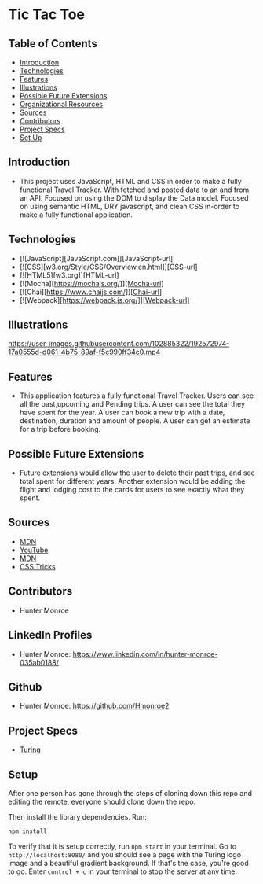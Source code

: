 # Tic Tac Toe
## Table of Contents
  - [Introduction](#introduction)
  - [Technologies](#technologies)
  - [Features](#features)
  - [Illustrations](#illustrations)
  - [Possible Future Extensions](#possible-future-extensions)
  - [Organizational Resources](#organizational-resources)
  - [Sources](#sources)
  - [Contributors](#contributors)
  - [Project Specs](#project-specs)
  - [Set Up](#set-up)
## Introduction
  - This project uses JavaScript, HTML and CSS in order to make a fully functional Travel Tracker. With fetched and posted data to an and from an API. Focused on using the DOM to display the Data model. Focused on using semantic HTML, DRY javascript, and clean CSS in-order to make a fully functional application.
## Technologies
* [![JavaScript][JavaScript.com]][JavaScript-url]
* [![CSS][w3.org/Style/CSS/Overview.en.html]][CSS-url]
* [![HTML5][w3.org]][HTML-url]
* [![Mocha][https://mochajs.org/]][Mocha-url]
* [![Chai][https://www.chaijs.com/]][Chai-url]
* [![Webpack][https://webpack.js.org/]][Webpack-url]
## Illustrations

https://user-images.githubusercontent.com/102885322/192572974-17a0555d-d061-4b75-89af-f5c990ff34c0.mp4



## Features
  - This application features a fully functional Travel Tracker. Users can see all the past,upcoming and Pending trips. A user can see the total they have spent for the year. A user can book a new trip with a date, destination, duration and amount of people. A user can get an estimate for a trip before booking. 
## Possible Future Extensions
  - Future extensions would allow the user to delete their past trips, and see total spent for different years. Another extension would be adding the flight and lodging cost to the cards for users to see exactly what they spent. 

## Sources
  - [MDN](https://developer.mozilla.org/en-US/docs/Learn/JavaScript/Building_blocks/Events)
  - [YouTube](https://www.youtube.com/watch?v=K0KQP7qfrYo)
  - [MDN](https://developer.mozilla.org/en-US/docs/Web/API/HTMLElement/dataset)
  - [CSS Tricks](https://css-tricks.com/snippets/css/a-guide-to-flexbox/)
## Contributors
  - Hunter Monroe
## LinkedIn Profiles
  - Hunter Monroe: https://www.linkedin.com/in/hunter-monroe-035ab0188/
## Github
  - Hunter Monroe: https://github.com/Hmonroe2
## Project Specs
 - [Turing](https://frontend.turing.edu/projects/travel-tracker.html)
## Setup
After one person has gone through the steps of cloning down this repo and editing the remote, everyone should clone down the repo.

Then install the library dependencies. Run:

```bash
npm install
```

To verify that it is setup correctly, run `npm start` in your terminal. Go to `http://localhost:8080/` and you should see a page with the Turing logo image and a beautiful gradient background. If that's the case, you're good to go. Enter `control + c` in your terminal to stop the server at any time.
